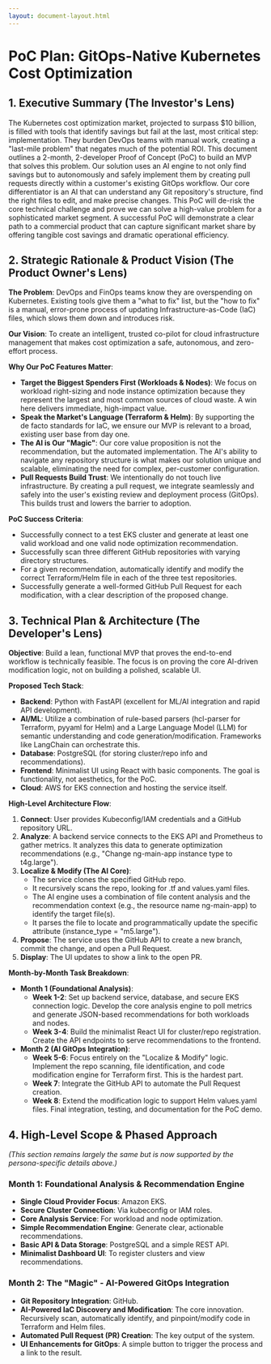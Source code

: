 ```yaml
---
layout: document-layout.html
---
```

# PoC Plan: GitOps-Native Kubernetes Cost Optimization

## 1. Executive Summary (The Investor's Lens)
The Kubernetes cost optimization market, projected to surpass $10 billion, is filled with tools that identify savings but fail at the last, most critical step: implementation. They burden DevOps teams with manual work, creating a "last-mile problem" that negates much of the potential ROI. This document outlines a 2-month, 2-developer Proof of Concept (PoC) to build an MVP that solves this problem. Our solution uses an AI engine to not only find savings but to autonomously and safely implement them by creating pull requests directly within a customer's existing GitOps workflow. Our core differentiator is an AI that can understand any Git repository's structure, find the right files to edit, and make precise changes. This PoC will de-risk the core technical challenge and prove we can solve a high-value problem for a sophisticated market segment. A successful PoC will demonstrate a clear path to a commercial product that can capture significant market share by offering tangible cost savings and dramatic operational efficiency.

## 2. Strategic Rationale & Product Vision (The Product Owner's Lens)
**The Problem**: DevOps and FinOps teams know they are overspending on Kubernetes. Existing tools give them a "what to fix" list, but the "how to fix" is a manual, error-prone process of updating Infrastructure-as-Code (IaC) files, which slows them down and introduces risk.

**Our Vision**: To create an intelligent, trusted co-pilot for cloud infrastructure management that makes cost optimization a safe, autonomous, and zero-effort process.

**Why Our PoC Features Matter**:
* **Target the Biggest Spenders First (Workloads & Nodes)**: We focus on workload right-sizing and node instance optimization because they represent the largest and most common sources of cloud waste. A win here delivers immediate, high-impact value.
* **Speak the Market's Language (Terraform & Helm)**: By supporting the de facto standards for IaC, we ensure our MVP is relevant to a broad, existing user base from day one.
* **The AI is Our "Magic"**: Our core value proposition is not the recommendation, but the automated implementation. The AI's ability to navigate any repository structure is what makes our solution unique and scalable, eliminating the need for complex, per-customer configuration.
* **Pull Requests Build Trust**: We intentionally do not touch live infrastructure. By creating a pull request, we integrate seamlessly and safely into the user's existing review and deployment process (GitOps). This builds trust and lowers the barrier to adoption.

**PoC Success Criteria**:
* Successfully connect to a test EKS cluster and generate at least one valid workload and one valid node optimization recommendation.
* Successfully scan three different GitHub repositories with varying directory structures.
* For a given recommendation, automatically identify and modify the correct Terraform/Helm file in each of the three test repositories.
* Successfully generate a well-formed GitHub Pull Request for each modification, with a clear description of the proposed change.

## 3. Technical Plan & Architecture (The Developer's Lens)
**Objective**: Build a lean, functional MVP that proves the end-to-end workflow is technically feasible. The focus is on proving the core AI-driven modification logic, not on building a polished, scalable UI.

**Proposed Tech Stack**:
* **Backend**: Python with FastAPI (excellent for ML/AI integration and rapid API development).
* **AI/ML**: Utilize a combination of rule-based parsers (hcl-parser for Terraform, pyyaml for Helm) and a Large Language Model (LLM) for semantic understanding and code generation/modification. Frameworks like LangChain can orchestrate this.
* **Database**: PostgreSQL (for storing cluster/repo info and recommendations).
* **Frontend**: Minimalist UI using React with basic components. The goal is functionality, not aesthetics, for the PoC.
* **Cloud**: AWS for EKS connection and hosting the service itself.

**High-Level Architecture Flow**:
1.  **Connect**: User provides Kubeconfig/IAM credentials and a GitHub repository URL.
2.  **Analyze**: A backend service connects to the EKS API and Prometheus to gather metrics. It analyzes this data to generate optimization recommendations (e.g., "Change ng-main-app instance type to t4g.large").
3.  **Localize & Modify (The AI Core)**:
    * The service clones the specified GitHub repo.
    * It recursively scans the repo, looking for .tf and values.yaml files.
    * The AI engine uses a combination of file content analysis and the recommendation context (e.g., the resource name ng-main-app) to identify the target file(s).
    * It parses the file to locate and programmatically update the specific attribute (instance_type = "m5.large").
4.  **Propose**: The service uses the GitHub API to create a new branch, commit the change, and open a Pull Request.
5.  **Display**: The UI updates to show a link to the open PR.

**Month-by-Month Task Breakdown**:
* **Month 1 (Foundational Analysis)**:
    * **Week 1-2**: Set up backend service, database, and secure EKS connection logic. Develop the core analysis engine to poll metrics and generate JSON-based recommendations for both workloads and nodes.
    * **Week 3-4**: Build the minimalist React UI for cluster/repo registration. Create the API endpoints to serve recommendations to the frontend.
* **Month 2 (AI GitOps Integration)**:
    * **Week 5-6**: Focus entirely on the "Localize & Modify" logic. Implement the repo scanning, file identification, and code modification engine for Terraform first. This is the hardest part.
    * **Week 7**: Integrate the GitHub API to automate the Pull Request creation.
    * **Week 8**: Extend the modification logic to support Helm values.yaml files. Final integration, testing, and documentation for the PoC demo.

## 4. High-Level Scope & Phased Approach
*(This section remains largely the same but is now supported by the persona-specific details above.)*

### Month 1: Foundational Analysis & Recommendation Engine
* **Single Cloud Provider Focus**: Amazon EKS.
* **Secure Cluster Connection**: Via kubeconfig or IAM roles.
* **Core Analysis Service**: For workload and node optimization.
* **Simple Recommendation Engine**: Generate clear, actionable recommendations.
* **Basic API & Data Storage**: PostgreSQL and a simple REST API.
* **Minimalist Dashboard UI**: To register clusters and view recommendations.

### Month 2: The "Magic" - AI-Powered GitOps Integration
* **Git Repository Integration**: GitHub.
* **AI-Powered IaC Discovery and Modification**: The core innovation. Recursively scan, automatically identify, and pinpoint/modify code in Terraform and Helm files.
* **Automated Pull Request (PR) Creation**: The key output of the system.
* **UI Enhancements for GitOps**: A simple button to trigger the process and a link to the result.